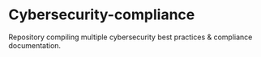 # Cybersecurity-compliance
Repository compiling multiple cybersecurity best practices &amp; compliance documentation.
